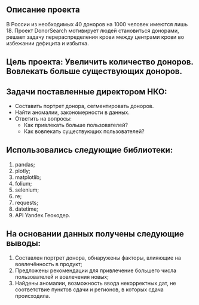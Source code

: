 ## Описание проекта
В России из необходимых 40 доноров на 1000 человек имеются лишь 18. Проект DonorSearch мотивирует людей становиться донорами,
решает задачу перераспределения крови между центрами крови во избежании дефицита и избытка.

## Цель проекта: Увеличить количество доноров. Вовлекать больше существующих доноров.

## Задачи поставленные директором НКО:
 * Составить портрет донора, сегментировать доноров.
 * Найти аномалии, закономерности в данных.
 * Ответить на вопросы:
   * Как привлекать больше пользователей?
   * Как вовлекать существующих пользователей?
 
## Использовались следующие библиотеки:
 1. pandas;
 2. plotly;
 3. matplotlib;
 4. folium;
 5. selenium;
 6. re;
 7. requests;
 8. datetime;
 9. API Yandex.Геокодер.


## На основании данных получены следующие выводы:
 1. Составлен портрет донора, обнаружены факторы, влияющие на вовлечённость в продукт;
 2. Предложены рекомендации для привлечение большего числа пользователей и вовлечения новых;
 3. Найдены аномалии, возможность ввода некорректных дат, не соответствие пунктов сдачи и регионов, в которых сдача происходила.
 
